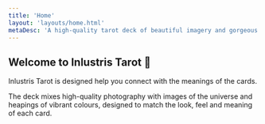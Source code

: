 ```yaml
---
title: 'Home'
layout: 'layouts/home.html'
metaDesc: 'A high-quality tarot deck of beautiful imagery and gorgeous colour to help you connect with the meanings behind tarot.'
---
```


## Welcome to Inlustris Tarot 🔮
Inlustris Tarot is designed help you connect with the meanings of the cards.

The deck mixes high-quality photography with images of the universe and heapings of vibrant colours, designed to match the look, feel and meaning of each card. 
